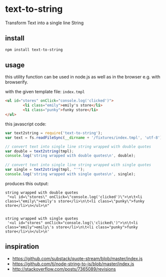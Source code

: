 # text-to-string
Transform Text into a single line String

## install

```bash
npm install text-to-string
```

## usage

this utility function can be used in node.js as well as in the browser e.g. with browserify.

with the given template file: `index.tmpl`

```html
<ul id="stores" onClick="console.log('clicked')">
        <li class="emily">emily's store</li>
        <li class="punky">funky store</li>
</ul>
```

this javascript code: 
```javascript
var text2string = require('text-to-string');
var text = fs.readFileSync(__dirname + '/fixtures/index.tmpl', 'utf-8');

// convert text into single line string wrapped with double quotes
var double = text2string(tmpl);
console.log('string wrapped with double quotes\n', double);
	
// convert text into single line string wrapped with single quotes	
var single = text2string(tmpl, "'");
console.log('string wrapped with single quotes\n', single);
```
produces this output:

```text
string wrapped with double quotes
 "<ul id=\"stores\" onClick=\"console.log('clicked')\">\n\t<li class=\"emily\">emily's store</li>\n\t<li class=\"punky\">funky store</li>\n</ul>\n"


string wrapped with single quotes
 '<ul id="stores" onClick="console.log(\'clicked\')">\n\t<li class="emily">emily\'s store</li>\n\t<li class="punky">funky store</li>\n</ul>\n'
```

## inspiration
 - https://github.com/substack/quote-stream/blob/master/index.js
 - https://github.com/tj/node-string-to-js/blob/master/index.js
 - http://stackoverflow.com/posts/7365089/revisions
